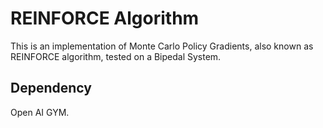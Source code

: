 # REINFORCE Algorithm
This is an implementation of Monte Carlo Policy Gradients, also known as REINFORCE algorithm, tested on a Bipedal System. 

## Dependency 
Open AI GYM. 


